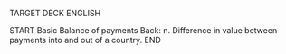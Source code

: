 TARGET DECK
ENGLISH

START
Basic
Balance of payments
Back: n. Difference in value between payments into and out of a country.
END
